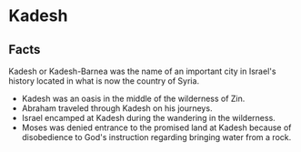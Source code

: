 # Kadesh

## Facts

Kadesh or Kadesh-Barnea was the name of an important city in Israel's history located in what is now the country of Syria.

* Kadesh was an oasis in the middle of the wilderness of Zin.
* Abraham traveled through Kadesh on his journeys.
* Israel encamped at Kadesh during the wandering in the wilderness.
* Moses was denied entrance to the promised land at Kadesh because of disobedience to God's instruction regarding bringing water from a rock.